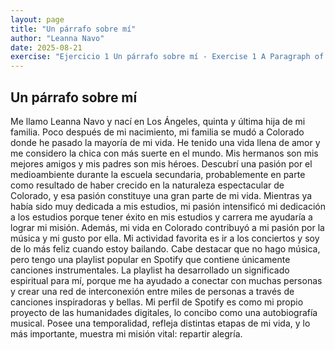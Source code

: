 ```yaml
---
layout: page
title: "Un párrafo sobre mí"
author: "Leanna Navo"
date: 2025-08-21
exercise: "Ejercicio 1 Un párrafo sobre mí - Exercise 1 A Paragraph of Me"
---
```


## Un párrafo sobre mí

Me llamo Leanna Navo y nací en Los Ángeles, quinta y última hija de mi familia. Poco después de mi nacimiento, mi familia se mudó a Colorado donde he pasado la mayoría de mi vida. He tenido una vida llena de amor y me considero la chica con más suerte en el mundo. Mis hermanos son mis mejores amigos y mis padres son mis héroes. 
Descubrí una pasión por el medioambiente durante la escuela secundaria, probablemente en parte como resultado de haber crecido en la naturaleza espectacular de Colorado, y esa pasión constituye una gran parte de mi vida. Mientras ya había sido muy dedicada a mis estudios, mi pasión intensificó mi dedicación a los estudios porque tener éxito en mis estudios y carrera me ayudaría a lograr mi misión. Además, mi vida en Colorado contribuyó a mi pasión por la música y mi gusto por ella. Mi actividad favorita es ir a los conciertos y soy de lo más feliz cuando estoy bailando. Cabe destacar que no hago música, pero tengo una playlist popular en Spotify que contiene únicamente canciones instrumentales. La playlist ha desarrollado un significado espiritual para mí, porque me ha ayudado a conectar con muchas personas y crear una red de interconexión entre miles de personas a través de canciones inspiradoras y bellas. Mi perfil de Spotify es como mi propio proyecto de las humanidades digitales, lo concibo como una autobiografía musical. Posee una temporalidad, refleja distintas etapas de mi vida, y lo más importante, muestra mi misión vital: repartir alegría. 
